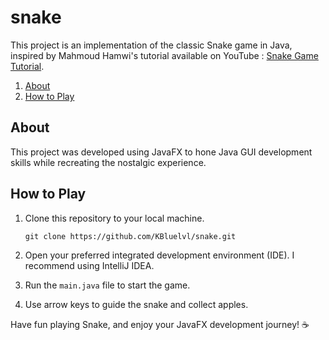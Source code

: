 # snake
This project is an implementation of the classic Snake game in Java, inspired by Mahmoud Hamwi's tutorial available on YouTube : [Snake Game Tutorial](https://www.youtube.com/watch?v=H9WjCyPFOug).

1. [About](#About)
2. [How to Play](#How-to-Play)

## About
This project was developed using JavaFX to hone Java GUI development skills while recreating the nostalgic experience.

## How to Play

1. Clone this repository to your local machine.

    `git clone https://github.com/KBluelvl/snake.git`
  
2. Open your preferred integrated development environment (IDE). I recommend using IntelliJ IDEA.
3. Run the `main.java` file to start the game.
4. Use arrow keys to guide the snake and collect apples.

Have fun playing Snake, and enjoy your JavaFX development journey! ☕️
